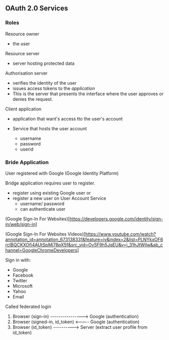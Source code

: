 ## OAuth 2.0 Services



### Roles

Resource owner
 - the user

Resource server
 - server hosting protected data

Authorisation server
 - verifies the identity of the user
 - issues access tokens to the *application* 
 - This is the server that presents the interface where the user approves or denies the request.

Client application
 - application that want's access tto the user's account

 - Service that hosts the user account
    - username
    - password
    - userid

### Bride Application


User registered with Google (Google Identity Platform)

Bridge application requires user to register.
 - register using existing Google user
 or
 - register a new user on User Account Service
    - username/ password
    - can authenticate user 

(Google Sign-In For Websites)[https://developers.google.com/identity/sign-in/web/sign-in]

(Google Sign-In For Websites Videos)[https://www.youtube.com/watch?annotation_id=annotation_673138331&feature=iv&index=2&list=PLNYkxOF6rcIBQCKXOfi4AUtSpMj78pX5f&src_vid=Oy5F9h5JqEU&v=j_31hJtWjlw&ab_channel=GoogleChromeDevelopers]

Sign in with:
 - Google
 - Facebook
 - Twitter
 - Microsoft
 - Yahoo
 - Email

Called federated login


1. Browser (sign-in) ----------------> Google (authentication)
2. Browser (signed-in, id_token) <---- Google (authentication)
3. Browser (id_token) ----------> Server (extract user profile from id_token)